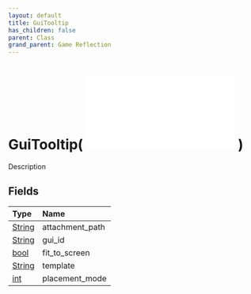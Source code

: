 ```yaml
---
layout: default
title: GuiTooltip
has_children: false
parent: Class
grand_parent: Game Reflection
---
```

# GuiTooltip( ![ GuiReferenceDef ](/game-reflection/classes/gui_reference_def.md) )
Description 

## Fields
| Type | Name |
|:-------------|:--------------|
| [String](/game-reflection/components/string.md) | attachment_path |
| [String](/game-reflection/components/string.md) | gui_id |
| [bool](/game-reflection/components/bool.md) | fit_to_screen |
| [String](/game-reflection/components/string.md) | template |
| [int](/game-reflection/enums/int.md) | placement_mode |
